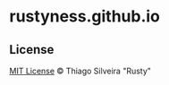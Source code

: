 # rustyness.github.io

## License

[MIT License](http://rustyness.mit-license.org/) © Thiago Silveira "Rusty"
